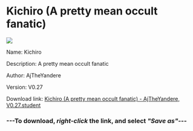 # Kichiro (A pretty mean occult fanatic)

<img src = "https://raw.githubusercontent.com/Arbiter1223/Koukou-Gurashi-Custom-Students/master/Students/Files/Kichiro%20(A%20pretty%20mean%20occult%20fanatic).png">

Name: Kichiro

Description: A pretty mean occult fanatic

Author: AjTheYandere

Version: V0.27

Download link: <a href="https://raw.githubusercontent.com/Arbiter1223/Koukou-Gurashi-Custom-Students/master/Students/Files/Kichiro%20(A%20pretty%20mean%20occult%20fanatic)%20-%20AjTheYandere%2C%20V0.27.student">Kichiro (A pretty mean occult fanatic) - AjTheYandere, V0.27.student</a>

### ---**To download, _right-click_ the link, and select _"Save as"_**---
